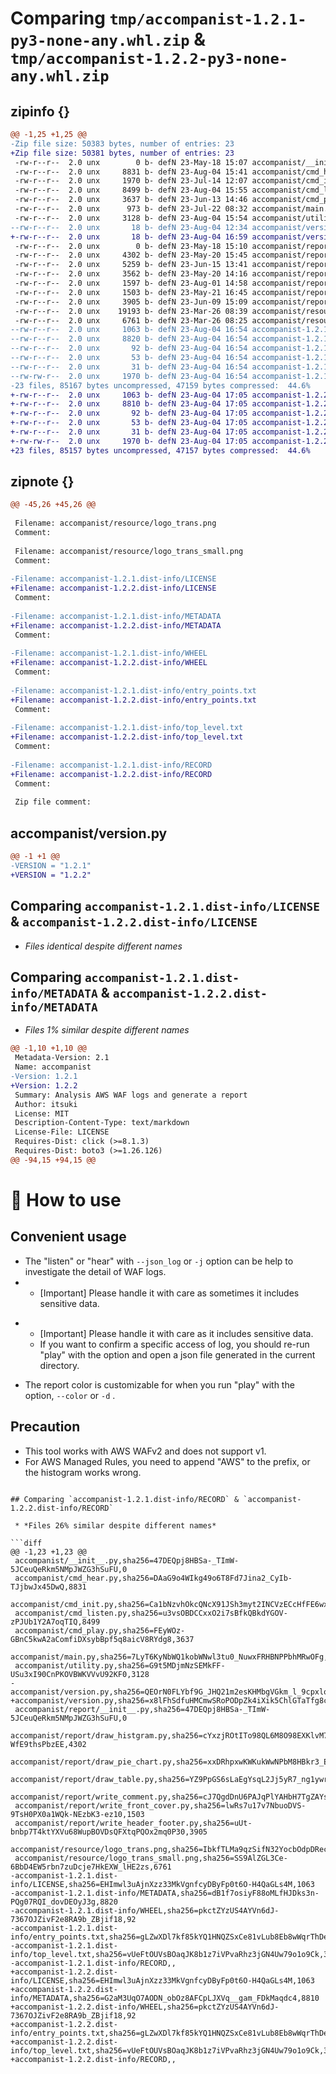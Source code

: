 # Comparing `tmp/accompanist-1.2.1-py3-none-any.whl.zip` & `tmp/accompanist-1.2.2-py3-none-any.whl.zip`

## zipinfo {}

```diff
@@ -1,25 +1,25 @@
-Zip file size: 50383 bytes, number of entries: 23
+Zip file size: 50381 bytes, number of entries: 23
 -rw-r--r--  2.0 unx        0 b- defN 23-May-18 15:07 accompanist/__init__.py
 -rw-r--r--  2.0 unx     8831 b- defN 23-Aug-04 15:41 accompanist/cmd_hear.py
 -rw-r--r--  2.0 unx     1970 b- defN 23-Jul-14 12:07 accompanist/cmd_init.py
 -rw-r--r--  2.0 unx     8499 b- defN 23-Aug-04 15:55 accompanist/cmd_listen.py
 -rw-r--r--  2.0 unx     3637 b- defN 23-Jun-13 14:46 accompanist/cmd_play.py
 -rw-r--r--  2.0 unx      973 b- defN 23-Jul-22 08:32 accompanist/main.py
 -rw-r--r--  2.0 unx     3128 b- defN 23-Aug-04 15:54 accompanist/utility.py
--rw-r--r--  2.0 unx       18 b- defN 23-Aug-04 12:34 accompanist/version.py
+-rw-r--r--  2.0 unx       18 b- defN 23-Aug-04 16:59 accompanist/version.py
 -rw-r--r--  2.0 unx        0 b- defN 23-May-18 15:10 accompanist/report/__init__.py
 -rw-r--r--  2.0 unx     4302 b- defN 23-May-20 15:45 accompanist/report/draw_histgram.py
 -rw-r--r--  2.0 unx     5259 b- defN 23-Jun-15 13:41 accompanist/report/draw_pie_chart.py
 -rw-r--r--  2.0 unx     3562 b- defN 23-May-20 14:16 accompanist/report/draw_table.py
 -rw-r--r--  2.0 unx     1597 b- defN 23-Aug-01 14:58 accompanist/report/write_comment.py
 -rw-r--r--  2.0 unx     1503 b- defN 23-May-21 16:45 accompanist/report/write_front_cover.py
 -rw-r--r--  2.0 unx     3905 b- defN 23-Jun-09 15:09 accompanist/report/write_header_footer.py
 -rw-r--r--  2.0 unx    19193 b- defN 23-Mar-26 08:39 accompanist/resource/logo_trans.png
 -rw-r--r--  2.0 unx     6761 b- defN 23-Mar-26 08:25 accompanist/resource/logo_trans_small.png
--rw-r--r--  2.0 unx     1063 b- defN 23-Aug-04 16:54 accompanist-1.2.1.dist-info/LICENSE
--rw-r--r--  2.0 unx     8820 b- defN 23-Aug-04 16:54 accompanist-1.2.1.dist-info/METADATA
--rw-r--r--  2.0 unx       92 b- defN 23-Aug-04 16:54 accompanist-1.2.1.dist-info/WHEEL
--rw-r--r--  2.0 unx       53 b- defN 23-Aug-04 16:54 accompanist-1.2.1.dist-info/entry_points.txt
--rw-r--r--  2.0 unx       31 b- defN 23-Aug-04 16:54 accompanist-1.2.1.dist-info/top_level.txt
--rw-rw-r--  2.0 unx     1970 b- defN 23-Aug-04 16:54 accompanist-1.2.1.dist-info/RECORD
-23 files, 85167 bytes uncompressed, 47159 bytes compressed:  44.6%
+-rw-r--r--  2.0 unx     1063 b- defN 23-Aug-04 17:05 accompanist-1.2.2.dist-info/LICENSE
+-rw-r--r--  2.0 unx     8810 b- defN 23-Aug-04 17:05 accompanist-1.2.2.dist-info/METADATA
+-rw-r--r--  2.0 unx       92 b- defN 23-Aug-04 17:05 accompanist-1.2.2.dist-info/WHEEL
+-rw-r--r--  2.0 unx       53 b- defN 23-Aug-04 17:05 accompanist-1.2.2.dist-info/entry_points.txt
+-rw-r--r--  2.0 unx       31 b- defN 23-Aug-04 17:05 accompanist-1.2.2.dist-info/top_level.txt
+-rw-rw-r--  2.0 unx     1970 b- defN 23-Aug-04 17:05 accompanist-1.2.2.dist-info/RECORD
+23 files, 85157 bytes uncompressed, 47157 bytes compressed:  44.6%
```

## zipnote {}

```diff
@@ -45,26 +45,26 @@
 
 Filename: accompanist/resource/logo_trans.png
 Comment: 
 
 Filename: accompanist/resource/logo_trans_small.png
 Comment: 
 
-Filename: accompanist-1.2.1.dist-info/LICENSE
+Filename: accompanist-1.2.2.dist-info/LICENSE
 Comment: 
 
-Filename: accompanist-1.2.1.dist-info/METADATA
+Filename: accompanist-1.2.2.dist-info/METADATA
 Comment: 
 
-Filename: accompanist-1.2.1.dist-info/WHEEL
+Filename: accompanist-1.2.2.dist-info/WHEEL
 Comment: 
 
-Filename: accompanist-1.2.1.dist-info/entry_points.txt
+Filename: accompanist-1.2.2.dist-info/entry_points.txt
 Comment: 
 
-Filename: accompanist-1.2.1.dist-info/top_level.txt
+Filename: accompanist-1.2.2.dist-info/top_level.txt
 Comment: 
 
-Filename: accompanist-1.2.1.dist-info/RECORD
+Filename: accompanist-1.2.2.dist-info/RECORD
 Comment: 
 
 Zip file comment:
```

## accompanist/version.py

```diff
@@ -1 +1 @@
-VERSION = "1.2.1"
+VERSION = "1.2.2"
```

## Comparing `accompanist-1.2.1.dist-info/LICENSE` & `accompanist-1.2.2.dist-info/LICENSE`

 * *Files identical despite different names*

## Comparing `accompanist-1.2.1.dist-info/METADATA` & `accompanist-1.2.2.dist-info/METADATA`

 * *Files 1% similar despite different names*

```diff
@@ -1,10 +1,10 @@
 Metadata-Version: 2.1
 Name: accompanist
-Version: 1.2.1
+Version: 1.2.2
 Summary: Analysis AWS WAF logs and generate a report
 Author: itsuki
 License: MIT
 Description-Content-Type: text/markdown
 License-File: LICENSE
 Requires-Dist: click (>=8.1.3)
 Requires-Dist: boto3 (>=1.26.126)
@@ -94,15 +94,15 @@
 ```
 
 # 🌱 How to use
 
 ## Convenient usage
 
 - The "listen" or "hear" with `--json_log`  or `-j`  option can be help to investigate the detail of WAF logs.
-    - [Important] Please handle it with care as sometimes it includes sensitive data.
+    - [Important] Please handle it with care as it includes sensitive data.
     - If you want to confirm a specific access of log, you should re-run "play" with the option and open a json file generated in the current directory.
 - The report color is customizable for when you run "play" with the option, `--color` or `-d` .
 
 ## Precaution
 
 - This tool works with AWS WAFv2 and does not support v1.
 - For AWS Managed Rules, you need to append "AWS" to the prefix, or the histogram works wrong.
```

## Comparing `accompanist-1.2.1.dist-info/RECORD` & `accompanist-1.2.2.dist-info/RECORD`

 * *Files 26% similar despite different names*

```diff
@@ -1,23 +1,23 @@
 accompanist/__init__.py,sha256=47DEQpj8HBSa-_TImW-5JCeuQeRkm5NMpJWZG3hSuFU,0
 accompanist/cmd_hear.py,sha256=DAaG9o4WIkg49o6T8Fd7Jina2_CyIb-TJjbwJx45DwQ,8831
 accompanist/cmd_init.py,sha256=Ca1bNzvhOkcQNcX91JSh3myt2INCVzECcHfFE6wxPys,1970
 accompanist/cmd_listen.py,sha256=u3vsOBDCCxxO2i7sBfkQBkdYGOV-zPJUb1Y2A7oqTIQ,8499
 accompanist/cmd_play.py,sha256=FEyWOz-GBnC5kwA2aComfiDXsybBpf5q8aicV8RYdg8,3637
 accompanist/main.py,sha256=7LyT6KyNbWQ1kobWNwl3tu0_NuwxFRHBNPPbhMRwOFg,973
 accompanist/utility.py,sha256=G9t5MDjmNzSEMkFF-USu3xI90CnPKOVBWKVVvU92KF0,3128
-accompanist/version.py,sha256=QEOrN0FLYbf9G_JHQ21m2esKHMbgVGkm_l_9cpxloj4,18
+accompanist/version.py,sha256=x8lFhSdfuHMCmwSRoPODpZk4iXik5ChlGTaTfg8coBc,18
 accompanist/report/__init__.py,sha256=47DEQpj8HBSa-_TImW-5JCeuQeRkm5NMpJWZG3hSuFU,0
 accompanist/report/draw_histgram.py,sha256=cYxzjROtITo98QL6M8O98EXKlvM78E-WfE9thsPbzEE,4302
 accompanist/report/draw_pie_chart.py,sha256=xxDRhpxwKWKukWwNPbM8HBkr3_EygquJ9mmw0M9_RKM,5259
 accompanist/report/draw_table.py,sha256=YZ9PpGS6sLaEgYsqL2Jj5yR7_ng1ywrLEozSlyfnNGQ,3562
 accompanist/report/write_comment.py,sha256=cJ7QgdDnU6PAJqPlYAHbH7TgZAYsTQsTy6QNVF4I9mg,1597
 accompanist/report/write_front_cover.py,sha256=lwRs7u17v7NbuoDVS-9TsH0PX0a1WQk-NEzbK3-ez10,1503
 accompanist/report/write_header_footer.py,sha256=uUt-bnbp7T4ktYXVu68WupBOVDsQFXtqPQOx2mq0P30,3905
 accompanist/resource/logo_trans.png,sha256=IbkfTLMa9qzSifN32YocbOdpDRecelHA7k8cLrBVK_4,19193
 accompanist/resource/logo_trans_small.png,sha256=SS9AlZGL3Ce-6BbD4EW5rbn7zuDcje7HkEXW_lHE2zs,6761
-accompanist-1.2.1.dist-info/LICENSE,sha256=EHImwl3uAjnXzz33MkVgnfcyDByFp0t6O-H4QaGLs4M,1063
-accompanist-1.2.1.dist-info/METADATA,sha256=dB1f7osiyF88oMLfHJDks3n-PQg07RQI_dovDEOyJ3g,8820
-accompanist-1.2.1.dist-info/WHEEL,sha256=pkctZYzUS4AYVn6dJ-7367OJZivF2e8RA9b_ZBjif18,92
-accompanist-1.2.1.dist-info/entry_points.txt,sha256=gLZwXDl7kf85kYQ1HNQZSxCe81vLub8Eb8wWqrThDeM,53
-accompanist-1.2.1.dist-info/top_level.txt,sha256=vUeFtOUVsBOaqJK8b1z7iVPvaRhz3jGN4Uw79o1o9Ck,31
-accompanist-1.2.1.dist-info/RECORD,,
+accompanist-1.2.2.dist-info/LICENSE,sha256=EHImwl3uAjnXzz33MkVgnfcyDByFp0t6O-H4QaGLs4M,1063
+accompanist-1.2.2.dist-info/METADATA,sha256=G2aM3UqO7AODN_obOz8AFCpLJXVq__gam_FDkMaqdc4,8810
+accompanist-1.2.2.dist-info/WHEEL,sha256=pkctZYzUS4AYVn6dJ-7367OJZivF2e8RA9b_ZBjif18,92
+accompanist-1.2.2.dist-info/entry_points.txt,sha256=gLZwXDl7kf85kYQ1HNQZSxCe81vLub8Eb8wWqrThDeM,53
+accompanist-1.2.2.dist-info/top_level.txt,sha256=vUeFtOUVsBOaqJK8b1z7iVPvaRhz3jGN4Uw79o1o9Ck,31
+accompanist-1.2.2.dist-info/RECORD,,
```

